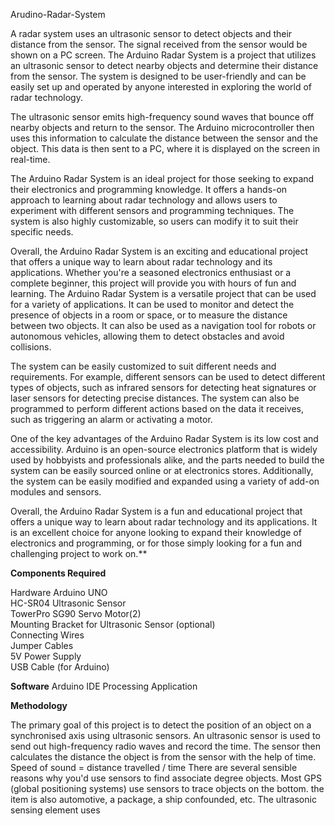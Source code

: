 Arudino-Radar-System


A radar system uses an ultrasonic sensor to detect objects and their distance from the sensor. The signal received from the sensor would be shown on a PC screen.
The Arduino Radar System is a project that utilizes an ultrasonic sensor to detect nearby objects and determine their distance from the sensor. The system is designed to be user-friendly and can be easily set up and operated by anyone interested in exploring the world of radar technology.

The ultrasonic sensor emits high-frequency sound waves that bounce off nearby objects and return to the sensor. The Arduino microcontroller then uses this information to calculate the distance between the sensor and the object. This data is then sent to a PC, where it is displayed on the screen in real-time.

The Arduino Radar System is an ideal project for those seeking to expand their electronics and programming knowledge. It offers a hands-on approach to learning about radar technology and allows users to experiment with different sensors and programming techniques. The system is also highly customizable, so users can modify it to suit their specific needs.

Overall, the Arduino Radar System is an exciting and educational project that offers a unique way to learn about radar technology and its applications. Whether you're a seasoned electronics enthusiast or a complete beginner, this project will provide you with hours of fun and learning. The Arduino Radar System is a versatile project that can be used for a variety of applications. It can be used to monitor and detect the presence of objects in a room or space, or to measure the distance between two objects. It can also be used as a navigation tool for robots or autonomous vehicles, allowing them to detect obstacles and avoid collisions.

The system can be easily customized to suit different needs and requirements. For example, different sensors can be used to detect different types of objects, such as infrared sensors for detecting heat signatures or laser sensors for detecting precise distances. The system can also be programmed to perform different actions based on the data it receives, such as triggering an alarm or activating a motor.

One of the key advantages of the Arduino Radar System is its low cost and accessibility. Arduino is an open-source electronics platform that is widely used by hobbyists and professionals alike, and the parts needed to build the system can be easily sourced online or at electronics stores. Additionally, the system can be easily modified and expanded using a variety of add-on modules and sensors.

Overall, the Arduino Radar System is a fun and educational project that offers a unique way to learn about radar technology and its applications. It is an excellent choice for anyone looking to expand their knowledge of electronics and programming, or for those simply looking for a fun and challenging project to work on.**


**Components Required**

Hardware
Arduino UNO  
HC-SR04 Ultrasonic Sensor  
TowerPro SG90 Servo Motor(2)  
Mounting Bracket for Ultrasonic Sensor (optional)  
Connecting Wires  
Jumper Cables  
5V Power Supply  
USB Cable (for Arduino) 

**Software**
Arduino IDE
Processing Application

**Methodology**

The primary goal of this project is to detect the position of an object on a synchronised axis using ultrasonic sensors. An ultrasonic sensor is used to send out high-frequency radio waves and record the time. The sensor then calculates the distance the object is from the sensor with the help of time. 
Speed of sound = distance travelled / time
There are several sensible reasons why you'd use sensors to find associate degree objects. Most GPS (global positioning systems) use sensors to trace objects on the bottom. the item is also automotive, a package, a ship confounded, etc. The ultrasonic sensing element uses 

